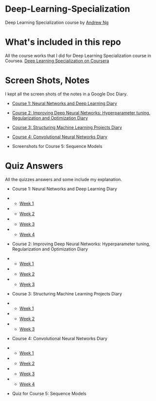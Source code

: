 # Deep-Learning-Specialization
Deep Learning Specialization course by [Andrew Ng](http://www.andrewng.org/)

# What's included in this repo
All the course works that I did for Deep Learning Specialization course in Coursea. [Deep Learning Specialization on Coursera](https://www.coursera.org/specializations/deep-learning)

# Screen Shots, Notes
I kept all the screen shots of the notes in a Google Doc Diary.
- [Course 1: Neural Networks and Deep Learning Diary](https://docs.google.com/document/d/1l9buKWR4Quq8830HBItJZ2lgCdivRpCr2WKdwsaIml8/edit?usp=sharing)
- [Course 2: Improving Deep Neural Networks: Hyperparameter tuning, Regularization and Optimization Diary](https://docs.google.com/document/d/1NLT3-Z1Qt7o7UASfSNs-yWq_S-7w-j5a_mXFHnTv2lQ/edit?usp=sharing)

- [Course 3: Structuring Machine Learning Projects Diary](https://docs.google.com/document/d/1TzNqnd1VlQesx8NMkUbb4Tupu9PcIBk3eEMEW20pLUg/edit?usp=sharing)

- [Course 4: Convolutional Neural Networks Diary](https://docs.google.com/document/d/1Xt2ZN0x2pGnRRX9-kefGU4J1UKriXTUsw-uob9MbDdY/edit?usp=sharing)

- Screenshots for Course 5: Sequence Models

# Quiz Answers
All the quizzes answers and some include my explanation. 
- Course 1: Neural Networks and Deep Learning Diary
- - [Week 1](https://docs.google.com/document/d/1l9buKWR4Quq8830HBItJZ2lgCdivRpCr2WKdwsaIml8/edit#bookmark=id.f7oti8i3c4u)
- - [Week 2](https://docs.google.com/document/d/1l9buKWR4Quq8830HBItJZ2lgCdivRpCr2WKdwsaIml8/edit#bookmark=id.hvloehgewuuw)
- - [Week 3](https://docs.google.com/document/d/1l9buKWR4Quq8830HBItJZ2lgCdivRpCr2WKdwsaIml8/edit#bookmark=id.khm5zwsdgzr5)
- - [Week 4](https://docs.google.com/document/d/1l9buKWR4Quq8830HBItJZ2lgCdivRpCr2WKdwsaIml8/edit#bookmark=id.ucrdpyt7fcvi)


- Course 2: Improving Deep Neural Networks: Hyperparameter tuning, Regularization and Optimization Diary
- - [Week 1](https://docs.google.com/document/d/1NLT3-Z1Qt7o7UASfSNs-yWq_S-7w-j5a_mXFHnTv2lQ/edit#bookmark=id.t1mh14uax6ly)
- - [Week 2](https://docs.google.com/document/d/1NLT3-Z1Qt7o7UASfSNs-yWq_S-7w-j5a_mXFHnTv2lQ/edit#bookmark=id.92cmczok3w04)
- - [Week 3](https://docs.google.com/document/d/1NLT3-Z1Qt7o7UASfSNs-yWq_S-7w-j5a_mXFHnTv2lQ/edit#bookmark=id.4leo64jembgi)


- Course 3: Structuring Machine Learning Projects Diary
- - [Week 1](https://docs.google.com/document/d/1TzNqnd1VlQesx8NMkUbb4Tupu9PcIBk3eEMEW20pLUg/edit#bookmark=id.fu7bsld6rj55)
- - [Week 2](https://docs.google.com/document/d/1TzNqnd1VlQesx8NMkUbb4Tupu9PcIBk3eEMEW20pLUg/edit#bookmark=id.vhug8yu1n4z0)
- - [Week 3](https://docs.google.com/document/d/1NLT3-Z1Qt7o7UASfSNs-yWq_S-7w-j5a_mXFHnTv2lQ/edit#bookmark=id.4leo64jembgi)


- Course 4: Convolutional Neural Networks Diary
- - [Week 1](https://docs.google.com/document/d/1Xt2ZN0x2pGnRRX9-kefGU4J1UKriXTUsw-uob9MbDdY/edit#bookmark=id.6fhb15j9eehg)
- - [Week 2](https://docs.google.com/document/d/1Xt2ZN0x2pGnRRX9-kefGU4J1UKriXTUsw-uob9MbDdY/edit#bookmark=id.3uncuda4ixa4)
- - [Week 3](https://docs.google.com/document/d/1Xt2ZN0x2pGnRRX9-kefGU4J1UKriXTUsw-uob9MbDdY/edit#bookmark=id.ksv5qk5dd3nj)
- - [Week 4](https://docs.google.com/document/d/1Xt2ZN0x2pGnRRX9-kefGU4J1UKriXTUsw-uob9MbDdY/edit#bookmark=id.254rgig0plpy)


- Quiz for Course 5: Sequence Models

